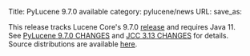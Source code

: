 Title: PyLucene 9.7.0 available
category: pylucene/news
URL: 
save_as: 

This release tracks Lucene Core's 9.7.0 <a href="https://lucene.apache.org/core/corenews.html">release</a> and requires Java 11.<br/>
See <a href="https://svn.apache.org/repos/asf/lucene/pylucene/tags/pylucene_9_7_0/CHANGES">PyLucene 9.7.0 CHANGES</a> and <a href="https://svn.apache.org/repos/asf/lucene/pylucene/tags/pylucene_9_7_0/jcc/CHANGES">JCC 3.13 CHANGES</a> for details.<br/>
Source distributions are available <a href="https://www.apache.org/dyn/closer.lua/lucene/pylucene/">here</a>.<br/>

